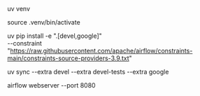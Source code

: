 uv venv

source .venv/bin/activate

uv pip install -e ".[devel,google]" \
  --constraint "https://raw.githubusercontent.com/apache/airflow/constraints-main/constraints-source-providers-3.9.txt"

uv sync --extra devel --extra devel-tests --extra google


  airflow webserver --port 8080
